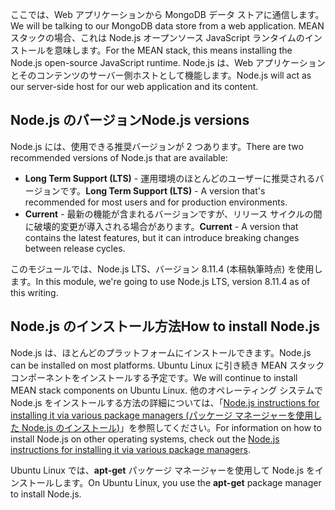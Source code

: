 <span data-ttu-id="7b0ea-101">ここでは、Web アプリケーションから MongoDB データ ストアに通信します。</span><span class="sxs-lookup"><span data-stu-id="7b0ea-101">We will be talking to our MongoDB data store from a web application.</span></span> <span data-ttu-id="7b0ea-102">MEAN スタックの場合、これは Node.js オープンソース JavaScript ランタイムのインストールを意味します。</span><span class="sxs-lookup"><span data-stu-id="7b0ea-102">For the MEAN stack, this means installing the Node.js open-source JavaScript runtime.</span></span> <span data-ttu-id="7b0ea-103">Node.js は、Web アプリケーションとそのコンテンツのサーバー側ホストとして機能します。</span><span class="sxs-lookup"><span data-stu-id="7b0ea-103">Node.js will act as our server-side host for our web application and its content.</span></span>

## <a name="nodejs-versions"></a><span data-ttu-id="7b0ea-104">Node.js のバージョン</span><span class="sxs-lookup"><span data-stu-id="7b0ea-104">Node.js versions</span></span>

<span data-ttu-id="7b0ea-105">Node.js には、使用できる推奨バージョンが 2 つあります。</span><span class="sxs-lookup"><span data-stu-id="7b0ea-105">There are two recommended versions of Node.js that are available:</span></span>

- <span data-ttu-id="7b0ea-106">**Long Term Support (LTS)** - 運用環境のほとんどのユーザーに推奨されるバージョンです。</span><span class="sxs-lookup"><span data-stu-id="7b0ea-106">**Long Term Support (LTS)** - A version that's recommended for most users and for production environments.</span></span>
- <span data-ttu-id="7b0ea-107">**Current** - 最新の機能が含まれるバージョンですが、リリース サイクルの間に破壊的変更が導入される場合があります。</span><span class="sxs-lookup"><span data-stu-id="7b0ea-107">**Current** - A version that contains the latest features, but it can introduce breaking changes between release cycles.</span></span>

<span data-ttu-id="7b0ea-108">このモジュールでは、Node.js LTS、バージョン 8.11.4 (本稿執筆時点) を使用します。</span><span class="sxs-lookup"><span data-stu-id="7b0ea-108">In this module, we're going to use Node.js LTS, version 8.11.4 as of this writing.</span></span>

## <a name="how-to-install-nodejs"></a><span data-ttu-id="7b0ea-109">Node.js のインストール方法</span><span class="sxs-lookup"><span data-stu-id="7b0ea-109">How to install Node.js</span></span>

<span data-ttu-id="7b0ea-110">Node.js は、ほとんどのプラットフォームにインストールできます。</span><span class="sxs-lookup"><span data-stu-id="7b0ea-110">Node.js can be installed on most platforms.</span></span> <span data-ttu-id="7b0ea-111">Ubuntu Linux に引き続き MEAN スタック コンポーネントをインストールする予定です。</span><span class="sxs-lookup"><span data-stu-id="7b0ea-111">We will continue to install MEAN stack components on Ubuntu Linux.</span></span> <span data-ttu-id="7b0ea-112">他のオペレーティング システムで Node.js をインストールする方法の詳細については、「[Node.js instructions for installing it via various package managers (パッケージ マネージャーを使用した Node.js のインストール)](https://nodejs.org/en/download/package-manager/)」を参照してください。</span><span class="sxs-lookup"><span data-stu-id="7b0ea-112">For information on how to install Node.js on other operating systems, check out the [Node.js instructions for installing it via various package managers](https://nodejs.org/en/download/package-manager/).</span></span>

<span data-ttu-id="7b0ea-113">Ubuntu Linux では、**apt-get** パッケージ マネージャーを使用して Node.js をインストールします。</span><span class="sxs-lookup"><span data-stu-id="7b0ea-113">On Ubuntu Linux, you use the **apt-get** package manager to install Node.js.</span></span>